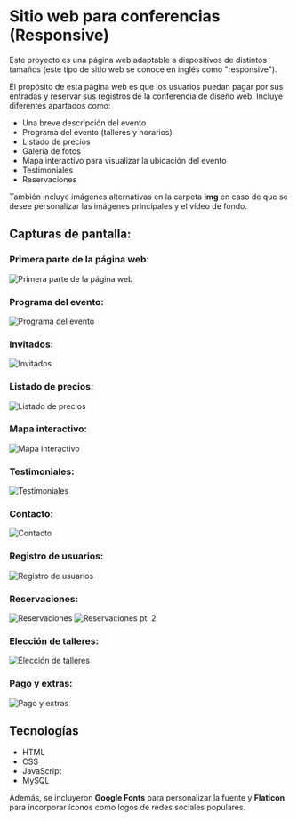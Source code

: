# Sitio web para conferencias (Responsive)

Este proyecto es una página web adaptable a dispositivos de distintos tamaños (este tipo de sitio web se conoce en inglés como "responsive").

El propósito de esta página web es que los usuarios puedan pagar por sus entradas y reservar sus registros de la conferencia de diseño web. Incluye diferentes apartados como:

- Una breve descripción del evento
- Programa del evento (talleres y horarios)
- Listado de precios
- Galería de fotos
- Mapa interactivo para visualizar la ubicación del evento
- Testimoniales
- Reservaciones

También incluye imágenes alternativas en la carpeta **img** en caso de que se desee personalizar las imágenes principales y el vídeo de fondo.

## Capturas de pantalla:
### Primera parte de la página web:
![Primera parte de la página web](readme/screenshoot1.PNG)
### Programa del evento:
![Programa del evento](readme/screenshoot2.PNG)
### Invitados:
![Invitados](readme/screenshoot3PNG)
### Listado de precios:
![Listado de precios](readme/screenshoot4.PNG)
### Mapa interactivo:
![Mapa interactivo](readme/screenshoot5.PNG)
### Testimoniales:
![Testimoniales](readme/screenshoot6.PNG)
### Contacto:
![Contacto](readme/screenshoot7.PNG)
### Registro de usuarios:
![Registro de usuarios](readme/screenshoot8.PNG)
### Reservaciones:
![Reservaciones](readme/screenshoot9.PNG)
![Reservaciones pt. 2](readme/screenshoot9.PNG)
### Elección de talleres:
![Elección de talleres](readme/screenshoot10.PNG)
### Pago y extras:
![Pago y extras](readme/screenshoot11.PNG)

## Tecnologías
- HTML
- CSS
- JavaScript
- MySQL

Además, se incluyeron **Google Fonts** para personalizar la fuente y **Flaticon** para incorporar íconos como logos de redes sociales populares.
